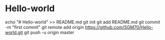 # Hello-world
echo "# Hello-world" >> README.md
git init
git add README.md
git commit -m "first commit"
git remote add origin https://github.com/SGM70/Hello-world.git
git push -u origin master
